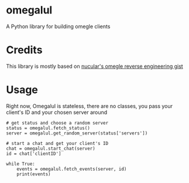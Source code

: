 # omegalul
A Python library for building omegle clients

# Credits
This library is mostly based on [nucular's omegle reverse engineering gist](https://gist.github.com/nucular/e19264af8d7fc8a26ece)

# Usage
Right now, Omegalul is stateless, there are no classes, you pass your client's ID and your chosen server around
```python3
# get status and choose a random server
status = omegalul.fetch_status()
server = omegalul.get_random_server(status['servers'])

# start a chat and get your client's ID
chat = omegalul.start_chat(server)
id = chat['clientID']

while True:
    events = omegalul.fetch_events(server, id)
    print(events)
```
